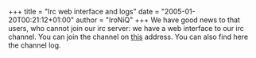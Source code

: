 +++
title = "Irc web interface and logs"
date = "2005-01-20T00:21:12+01:00"
author = "IroNiQ"
+++
We have good news to that users, who cannot join our irc server: we have a web interface to our irc channel. You can join the channel on [this](irc.php) address. You can also find here the channel log.  

